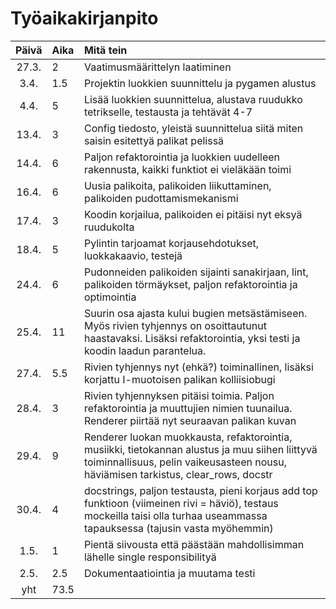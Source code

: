 # Työaikakirjanpito

| Päivä | Aika | Mitä tein                                                                                                                                                                             |
| :---: | :--- | :------------------------------------------------------------------------------------------------------------------------------------------------------------------------------------ |
| 27.3. | 2    | Vaatimusmäärittelyn laatiminen                                                                                                                                                        |
| 3.4.  | 1.5  | Projektin luokkien suunnittelu ja pygamen alustus                                                                                                                                     |
| 4.4.  | 5    | Lisää luokkien suunnittelua, alustava ruudukko tetrikselle, testausta ja tehtävät 4-7                                                                                                 |
| 13.4. | 3    | Config tiedosto, yleistä suunnittelua siitä miten saisin esitettyä palikat pelissä                                                                                                    |
| 14.4. | 6    | Paljon refaktorointia ja luokkien uudelleen rakennusta, kaikki funktiot ei vieläkään toimi                                                                                            |
| 16.4. | 6    | Uusia palikoita, palikoiden liikuttaminen, palikoiden pudottamismekanismi                                                                                                             |
| 17.4. | 3    | Koodin korjailua, palikoiden ei pitäisi nyt eksyä ruudukolta                                                                                                                          |
| 18.4. | 5    | Pylintin tarjoamat korjausehdotukset, luokkakaavio, testejä                                                                                                                           |
| 24.4. | 6    | Pudonneiden palikoiden sijainti sanakirjaan, lint, palikoiden törmäykset, paljon refaktorointia ja optimointia                                                                        |
| 25.4. | 11   | Suurin osa ajasta kului bugien metsästämiseen. Myös rivien tyhjennys on osoittautunut haastavaksi. Lisäksi refaktorointia, yksi testi ja koodin laadun parantelua.                    |
| 27.4. | 5.5  | Rivien tyhjennys nyt (ehkä?) toiminallinen, lisäksi korjattu I-muotoisen palikan kolliisiobugi                                                                                        |
| 28.4. | 3    | Rivien tyhjennyksen pitäisi toimia. Paljon refaktorointia ja muuttujien nimien tuunailua. Renderer piirtää nyt seuraavan palikan kuvan                                                |
| 29.4. | 9    | Renderer luokan muokkausta, refaktorointia, musiikki, tietokannan alustus ja muu siihen liittyvä toiminnallisuus, pelin vaikeusasteen nousu, häviämisen tarkistus, clear_rows, docstr |
| 30.4. | 4    | docstrings, paljon testausta, pieni korjaus add top funktioon (viimeinen rivi = häviö), testaus mockeilla taisi olla turhaa useammassa tapauksessa (tajusin vasta myöhemmin)          |
| 1.5.  | 1    | Pientä siivousta että päästään mahdollisimman lähelle single responsibilityä                                                                                                          |
| 2.5.  | 2.5  | Dokumentaatiointia ja muutama testi                                                                                                                                                   |
|  yht  | 73.5 |                                                                                                                                                                                       |
